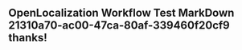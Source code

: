 <properties
ms.topic="hero-topic"
ms.test1="hero-topic"
ms.test2="test"/>

## OpenLocalization Workflow Test MarkDown 21310a70-ac00-47ca-80af-339460f20cf9 thanks!
